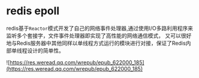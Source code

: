 # redis epoll

redis基于`Reactor`模式开发了自己的网络事件处理器,通过使用I/O多路利用程序来监听多个套接字，文件事件处理器即实现了高性能的网络通信模式，
又可以很好地与Redis服务器中其他同样以单线程方式运行的模块进行对接，保证了Redis内部单线程设计的简单性。

![https://res.weread.qq.com/wrepub/epub_622000_185](https://res.weread.qq.com/wrepub/epub_622000_185)
